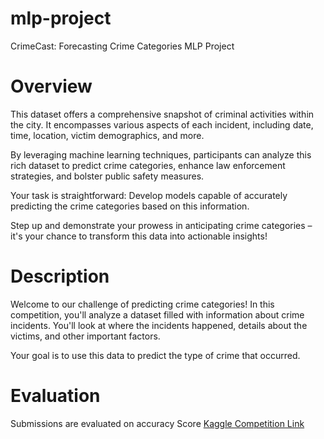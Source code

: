 # mlp-project
CrimeCast: Forecasting Crime Categories MLP Project

# Overview
This dataset offers a comprehensive snapshot of criminal activities within the city. It encompasses various aspects of each incident, including date, time, location, victim demographics, and more.

By leveraging machine learning techniques, participants can analyze this rich dataset to predict crime categories, enhance law enforcement strategies, and bolster public safety measures.

Your task is straightforward: Develop models capable of accurately predicting the crime categories based on this information.

Step up and demonstrate your prowess in anticipating crime categories – it's your chance to transform this data into actionable insights!

# Description
Welcome to our challenge of predicting crime categories!
In this competition, you'll analyze a dataset filled with information about crime incidents. You'll look at where the incidents happened, details about the victims, and other important factors.

Your goal is to use this data to predict the type of crime that occurred.

# Evaluation
Submissions are evaluated on accuracy Score
[Kaggle Competition Link](https://www.kaggle.com/competitions/crime-cast-forecasting-crime-categories)
